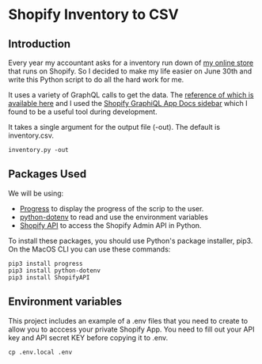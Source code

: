 # Shopify Inventory to CSV
## Introduction
Every year my accountant asks for a inventory run down of [my online store](https://www.prendas.co.uk/) that runs on Shopify.  So I decided to make my life easier on June 30th and write this Python script to do all the hard work for me.  

It uses a variety of GraphQL calls to get the data.  The [reference of which is available here](https://shopify.dev/docs/admin-api/graphql/reference) and I used the [Shopify GraphiQL App Docs sidebar](https://shopify-graphiql-app.shopifycloud.com/) which I found to be a useful tool during development.

It takes a single argument for the output file (-out).  The default is inventory.csv.
```
inventory.py -out 
```

## Packages Used
We will be using:
* [Progress](https://github.com/verigak/progress) to display the progress of the scrip to the user.
* [python-dotenv](https://github.com/theskumar/python-dotenv) to read and use the environment variables
* [Shopify API](https://github.com/Shopify/shopify_python_api) to access the Shopify Admin API in Python.


To install these packages, you should use Python's package installer, pip3.  On the MacOS CLI you can use these commands:
```
pip3 install progress
pip3 install python-dotenv
pip3 install ShopifyAPI
```

## Environment variables
This project includes an example of a .env files that you need to create to allow you to acccess your private Shopify App.  You need to fill out your API key and API secret KEY before copying it to .env.
```
cp .env.local .env
```
